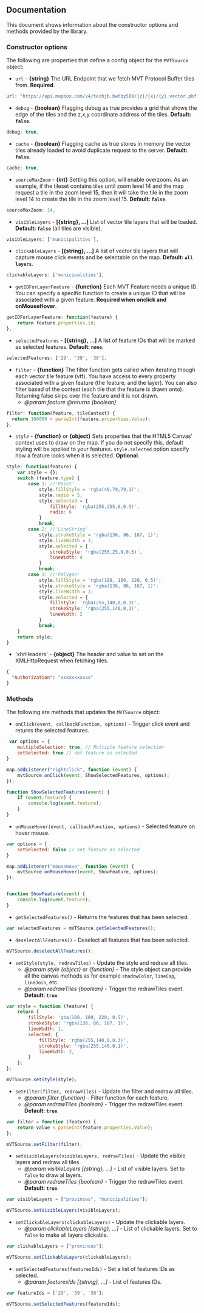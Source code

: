 ﻿## Documentation

This document shows information about the constructor options and methods provided by the library. 

### Constructor options

The following are properties that define a config object for the `MVTSource` object:

* `url` - **{string}** The URL Endpoint that we fetch MVT Protocol Buffer tiles from. **Required**.

```js
url: "https://api.mapbox.com/v4/techjb.bwtby589/{z}/{x}/{y}.vector.pbf?",
```

* `debug` - **{boolean}** Flagging debug as true provides a grid that shows the edge of the tiles and the z,x,y coordinate address of the tiles. **Default: `false`**.

```js
debug: true,
```

* `cache` - **{boolean}** Flagging cache as true stores in memory the vector tiles already loaded to avoid duplicate request to the server. **Default: `false`**.

```js
cache: true,
```

* `sourceMaxZoom` - **{int}** Setting this option, will enable overzoom. As an example, if the tileset contains tiles until zoom level 14 and the map request a tile in the zoom level 15, then it will take the tile in the zoom level 14 to create the tile in the zoom level 15. **Default: `false`**.

```js
sourceMaxZoom: 14,
```

* `visibleLayers` - **[{string}, ...]** List of vector tile layers that will be loaded. **Default: `false`** (all tiles are visible).

```js
visibleLayers: ['municipalities'],
```


* `clickableLayers` - **[{string}, ...]** A list of vector tile layers that will capture mouse click events and be selectable on the map. **Default: `all layers`**.

```js
clickableLayers: ['municipalities'],
```

* `getIDForLayerFeature` - **{function}** Each MVT Feature needs a unique ID. You can specify a specific function to create a unique ID that will be associated with a given feature. **Required when onclick and onMouseHover**.

```js
getIDForLayerFeature: function(feature) {
    return feature.properties.id;
},
```

* `selectedFeatures` - **[{string}, ...]** A list of feature IDs that will be marked as selected features. **Default: `none`**.

```js
selectedFeatures: ['29', '39', '38'],
```

* `filter` - **{function}** The filter function gets called when iterating though each vector tile feature (vtf). You have access to every property associated with a given feature (the feature, and the layer). You can also filter based of the context (each tile that the feature is drawn onto). Returning false skips over the feature and it is not drawn.   
  * *@param feature* *@returns {boolean}*

```js
filter: function(feature, tileContext) {
  return 100000 < parseInt(feature.properties.Value);
},
```

* `style` - **{function}** or **{object}** Sets properties that the HTML5 Canvas' context uses to draw on the map. If you do not specify this, default styling will be applied to your features. `style.selected` option specify how a feature looks when it is selected. **Optional**.
  
```js
style: function(feature) {
    var style = {};
    switch (feature.type) {
        case 1: //'Point'
            style.fillStyle = 'rgba(49,79,79,1)';
            style.radio = 5;
            style.selected = {
                fillStyle: 'rgba(255,255,0,0.5)',
                radio: 6
            }
            break;
        case 2: //'LineString'
            style.strokeStyle = 'rgba(136, 86, 167, 1)';
            style.lineWidth = 3;
            style.selected = {
                strokeStyle: 'rgba(255,25,0,0.5)',
                lineWidth: 4
            }
            break;
        case 3: //'Polygon'
            style.fillStyle = 'rgba(188, 189, 220, 0.5)';
            style.strokeStyle = 'rgba(136, 86, 167, 1)';
            style.lineWidth = 1;
            style.selected = {
                fillStyle: 'rgba(255,140,0,0.3)',
                strokeStyle: 'rgba(255,140,0,1)',
                lineWidth: 2
            }
            break;
    }
    return style;
}
```

* 'xhrHeaders' - **{object}** The header and value to set on the XMLHttpRequest when fetching tiles.

```json
{
  "Authorization": "xxxxxxxxxxx"
}
```

### Methods

The following are methods that updates the `MVTSource` object:

* `onClick(event, callbackFunction, options)` - Trigger click event and returns the selected features.

```js
 var options = {
    multipleSelection: true, // Multiple feature selection
    setSelected: true // set feature as selected
}

map.addListener("rightclick", function (event) {
    mvtSource.onClick(event, ShowSelectedFeatures, options);
});

function ShowSelectedFeatures(event) {
    if (event.feature) {
        console.log(event.feature);
    }                        
}
```

* `onMouseHover(event, callbackFunction, options)` - Selected feature on hover mouse.

```js
var options = {
    setSelected: false // set feature as selected
}

map.addListener("mousemove", function (event) {
    mvtSource.onMouseHover(event, ShowFeature, options);
});


function ShowFeature(event) {
    console.log(event.feature);
}
```


* `getSelectedFeatures()` - Returns the features that has been selected.

```js
var selectedFeatures = mVTSource.getSelectedFeatures();
```


* `deselectAllFeatures()` - Deselect all features that has been selected.

```js
mVTSource.deselectAllFeatures();
```


* `setStyle(style, redrawTiles)` - Update the style and redraw all tiles. 
  * *@param style* *{object}* or *{function}* - The style object can provide all the canvas methods as for example `shadowColor`, `lineCap`, `lineJoin`, etc. 
  * *@param redrawTiles* *{boolean}* - Trigger the redrawTiles event. **Default: `true`**.

```js
var style = function (feature) {
    return {
        fillStyle: 'gba(188, 189, 220, 0.5)',
        strokeStyle: 'rgba(136, 86, 167, 1)',
        lineWidth: 1,
        selected: {
            fillStyle: 'rgba(255,140,0,0.3)',
            strokeStyle: 'rgba(255,140,0,1)',
            lineWidth: 2,
        }
    };
};

mVTSource.setStyle(style);
```

* `setFilter(filter, redrawTiles)` - Update the filter and redraw all tiles. 
  * *@param filter* *{function}* - Filter function for each feature. 
  * *@param redrawTiles* *{boolean}* - Trigger the redrawTiles event. **Default: `true`**.

```js
var filter = function (feature) {
    return value < parseInt(feature.properties.Value);
};

mVTSource.setFilter(filter);
```


* `setVisibleLayers(visibleLayers, redrawTiles)` - Update the visible layers and redraw all tiles. 
  * *@param visibleLayers* *[{string}, ...]* - List of visible layers. Set to `false` to draw al layers. 
  * *@param redrawTiles* *{boolean}* - Trigger the redrawTiles event. **Default: `true`**.

```js
var visibleLayers = ["provinces", "municipalities"];

mVTSource.setVisibleLayers(visibleLayers);
```

* `setClickableLayers(clickableLayers)` - Update the clickable layers. 
  * *@param clickableLayers* *[{string}, ...]* - List of clickable layers. Set to `false` to make all layers clickable.   

```js
var clickableLayers = ["provinces"];

mVTSource.setClickableLayers(clickableLayers);
```


* `setSelectedFeatures(featuresIds)` - Set a list of features IDs as selected.
  * *@param featuresIds* *[{string}, ...]* - List of features IDs.

```js
var featureIds = ['29', '39', '38'];

mVTSource.setSelectedFeatures(featureIds);
```